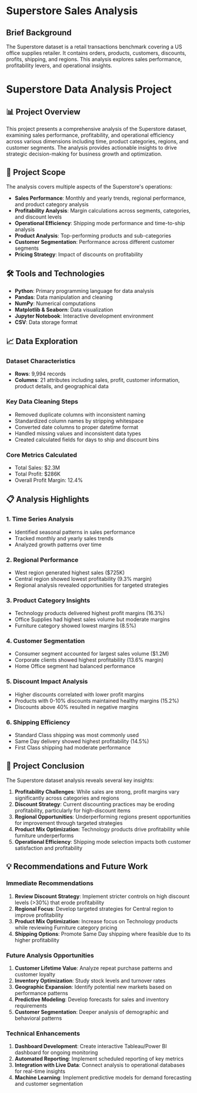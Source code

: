 # Superstore Sales Analysis

## Brief Background
The Superstore dataset is a retail transactions benchmark covering a US office supplies retailer. It contains orders, products, customers, discounts, profits, shipping, and regions. This analysis explores sales performance, profitability levers, and operational insights.

# Superstore Data Analysis Project

## 📊 Project Overview
This project presents a comprehensive analysis of the Superstore dataset, examining sales performance, profitability, and operational efficiency across various dimensions including time, product categories, regions, and customer segments. The analysis provides actionable insights to drive strategic decision-making for business growth and optimization.

## 🎯 Project Scope
The analysis covers multiple aspects of the Superstore's operations:
- **Sales Performance**: Monthly and yearly trends, regional performance, and product category analysis
- **Profitability Analysis**: Margin calculations across segments, categories, and discount levels
- **Operational Efficiency**: Shipping mode performance and time-to-ship analysis
- **Product Analysis**: Top-performing products and sub-categories
- **Customer Segmentation**: Performance across different customer segments
- **Pricing Strategy**: Impact of discounts on profitability

## 🛠️ Tools and Technologies
- **Python**: Primary programming language for data analysis
- **Pandas**: Data manipulation and cleaning
- **NumPy**: Numerical computations
- **Matplotlib & Seaborn**: Data visualization
- **Jupyter Notebook**: Interactive development environment
- **CSV**: Data storage format

## 📈 Data Exploration

### Dataset Characteristics
- **Rows**: 9,994 records
- **Columns**: 21 attributes including sales, profit, customer information, product details, and geographical data

### Key Data Cleaning Steps
- Removed duplicate columns with inconsistent naming
- Standardized column names by stripping whitespace
- Converted date columns to proper datetime format
- Handled missing values and inconsistent data types
- Created calculated fields for days to ship and discount bins

### Core Metrics Calculated
- Total Sales: $2.3M
- Total Profit: $286K
- Overall Profit Margin: 12.4%

## 📋 Analysis Highlights

### 1. Time Series Analysis
- Identified seasonal patterns in sales performance
- Tracked monthly and yearly sales trends
- Analyzed growth patterns over time

### 2. Regional Performance
- West region generated highest sales ($725K)
- Central region showed lowest profitability (9.3% margin)
- Regional analysis revealed opportunities for targeted strategies

### 3. Product Category Insights
- Technology products delivered highest profit margins (16.3%)
- Office Supplies had highest sales volume but moderate margins
- Furniture category showed lowest margins (8.5%)

### 4. Customer Segmentation
- Consumer segment accounted for largest sales volume ($1.2M)
- Corporate clients showed highest profitability (13.6% margin)
- Home Office segment had balanced performance

### 5. Discount Impact Analysis
- Higher discounts correlated with lower profit margins
- Products with 0-10% discounts maintained healthy margins (15.2%)
- Discounts above 40% resulted in negative margins

### 6. Shipping Efficiency
- Standard Class shipping was most commonly used
- Same Day delivery showed highest profitability (14.5%)
- First Class shipping had moderate performance

## 🎯 Project Conclusion
The Superstore dataset analysis reveals several key insights:
1. **Profitability Challenges**: While sales are strong, profit margins vary significantly across categories and regions
2. **Discount Strategy**: Current discounting practices may be eroding profitability, particularly for high-discount items
3. **Regional Opportunities**: Underperforming regions present opportunities for improvement through targeted strategies
4. **Product Mix Optimization**: Technology products drive profitability while furniture underperforms
5. **Operational Efficiency**: Shipping mode selection impacts both customer satisfaction and profitability

## 💡 Recommendations and Future Work

### Immediate Recommendations
1. **Review Discount Strategy**: Implement stricter controls on high discount levels (>30%) that erode profitability
2. **Regional Focus**: Develop targeted strategies for Central region to improve profitability
3. **Product Mix Optimization**: Increase focus on Technology products while reviewing Furniture category pricing
4. **Shipping Options**: Promote Same Day shipping where feasible due to its higher profitability

### Future Analysis Opportunities
1. **Customer Lifetime Value**: Analyze repeat purchase patterns and customer loyalty
2. **Inventory Optimization**: Study stock levels and turnover rates
3. **Geographic Expansion**: Identify potential new markets based on performance patterns
4. **Predictive Modeling**: Develop forecasts for sales and inventory requirements
5. **Customer Segmentation**: Deeper analysis of demographic and behavioral patterns

### Technical Enhancements
1. **Dashboard Development**: Create interactive Tableau/Power BI dashboard for ongoing monitoring
2. **Automated Reporting**: Implement scheduled reporting of key metrics
3. **Integration with Live Data**: Connect analysis to operational databases for real-time insights
4. **Machine Learning**: Implement predictive models for demand forecasting and customer segmentation
